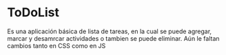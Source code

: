 # ToDoList
Es una aplicación básica de lista de tareas, en la cual se puede agregar, marcar y desamrcar actividades o tambien se puede eliminar.
Aún le faltan cambios tanto en CSS como en JS
